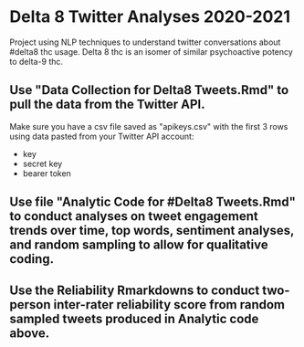 # Delta 8 Twitter Analyses 2020-2021
Project using NLP techniques to understand twitter conversations about #delta8 thc usage. Delta 8 thc is an isomer of similar psychoactive potency to delta-9 thc.


## Use "Data Collection for Delta8 Tweets.Rmd" to pull the data from the Twitter API.
Make sure you have a csv file saved as "apikeys.csv" with the first 3 rows using data pasted from your Twitter API account:
* key 
* secret key
* bearer token

## Use file "Analytic Code for #Delta8 Tweets.Rmd" to conduct analyses on tweet engagement trends over time, top words, sentiment analyses, and random sampling to allow for qualitative coding. 

## Use the Reliability Rmarkdowns to conduct two-person inter-rater reliability score from random sampled tweets produced in Analytic code above. 
